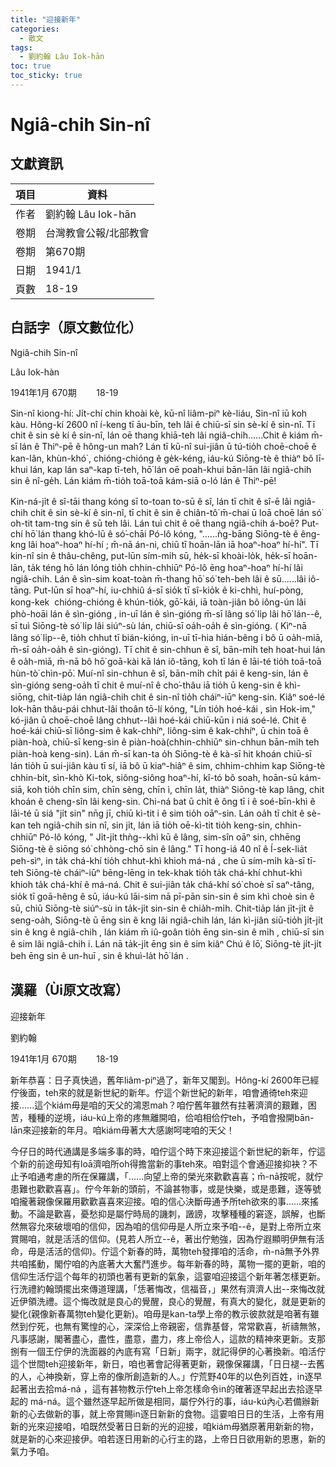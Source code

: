 ```yaml
---
title: "迎接新年"
categories:
  - 散文
tags:
  - 劉約翰 Lâu Iok-hān
toc: true
toc_sticky: true
---
```


# Ngiâ-chih Sin-nî

## 文獻資訊

| 項目 | 資料 |
|---|---|
| 作者 | 劉約翰 Lâu Iok-hān |
| 卷期 | 台灣教會公報/北部教會 |
| 卷期 | 第670期 |
| 日期 | 1941/1 |
| 頁數 | 18-19 |

## 白話字（原文數位化）

Ngiâ-chih Sin-nî

Lâu Iok-hàn

1941年1月 670期        18-19

Sin-nî kiong-hí: Ji̍t-chí chin khoài kè, kū-nî liâm-piⁿ kè-liáu, Sin-nî iū koh kàu. Hông-kí 2600 nî í-keng tī āu-bīn, teh lâi ê chiū-sī sin sè-kí ê sin-nî. Tī chit ê sin sè kí ê sin-nî, lán oē thang khiā-teh lâi ngiâ-chih......Chit ê kiám m̄-sī lán ê Thiⁿ-pē ê hông-un mah? Lán tī kū-nî sui-jiân ū tú-tio̍h choē-choē ê kan-lân, khùn-khó͘ , chióng-chióng ê ge̍k-kéng, iáu-kú Siōng-tè ê thiàⁿ bô lī-khui lán, kap lán saⁿ-kap tī-teh, hō͘ lán oē poah-khui bān-lān lâi ngiâ-chih sin ê nî-ge̍h. Lán kiám m̄-tio̍h toā-toā kám-siā o-ló lán ê Thiⁿ-pē!

Kin-ná-ji̍t ê sî-tāi thang kóng sī to-toan to-sū ê sî, lán tī chit ê sî-ē lâi ngiâ-chih chit ê sin sè-kí ê sin-nî, tī chit ê sin ê chiân-tô͘ m̄-chai ū loā choē lán só͘ oh-tit tam-tng sin ê sū teh lâi. Lán tuì chit ê oē thang ngiâ-chih á-boē? Put-chí hō͘ lán thang khó-lū ê só͘-chāi Pó-lô kóng, "......ǹg-bāng Siōng-tè ê êng-kng lâi hoaⁿ-hoaⁿ hí-hí ; m̄-nā án-ni, chiū tī hoān-lān iā hoaⁿ-hoaⁿ hí-hí". Tī kin-nî sin ê thâu-chêng, put-lūn sím-mi̍h sū, he̍k-sī khoài-lo̍k, he̍k-sī hoān-lān, ta̍k téng hō lán lóng tio̍h chhin-chhiūⁿ Pó-lô ēng hoaⁿ-hoaⁿ hí-hí lâi ngiâ-chih. Lán ê sìn-sim koat-toàn m̄-thang hō͘ só͘ teh-beh lâi ê sū......lâi iô-tāng. Put-lūn sī hoaⁿ-hí, iu-chhiû á-sī sio̍k tī sî-kio̍k ê ki-chhì, huí-pòng, kong-kek  chióng-chióng ê khún-tio̍k, gō͘-kái, iā toàn-jiân bô iông-ún lâi phò-hoāi lán ê sìn-gióng , in-uī lán ê sìn-gióng m̄-sī lâng só͘ li̍p lâi hō͘ lán--ê, sī tuì Siōng-tè só͘ li̍p lâi siúⁿ-sù lán, chiū-sī oa̍h-oa̍h ê sìn-gióng. ( Kìⁿ-nā lâng só͘ li̍p--ê, tio̍h chhut tī bián-kióng, in-uī tī-hia hián-bêng i bô ū oa̍h-miā, m̄-sī oa̍h-oa̍h ê sìn-gióng). Tī chit ê sin-chhun ê sî, bān-mi̍h teh hoat-hui lán ê oa̍h-miā, m̄-nā bô hō͘ goā-kài kā lán iô-tāng, koh tī lán ê lāi-té tio̍h toā-toā hùn-tò͘ chìn-pō͘. Muí-nî sin-chhun ê sî, bān-mi̍h chi̍t pái ê keng-sin, lán ê sìn-gióng seng-oa̍h tī chit ê muí-nî ê cho͘-thâu iā tio̍h ū keng-sin ê khì-siōng, chit-tia̍p lán ngiâ-chih chit ê sin-nî tio̍h cháiⁿ-iūⁿ keng-sin. Kiâⁿ soé-lé Iok-hān thâu-pái chhut-lâi thoân tō-lí kóng, "Lín tio̍h hoé-kái , sìn Hok-im," kó-jiân ū choē-choē lâng chhut--lâi hoé-kái chiū-kūn i niá soé-lé. Chit ê hoé-kái chiū-sī liông-sim ê kak-chhíⁿ, liông-sim ê kak-chhíⁿ, ū chin toā ê piàn-hoà, chiū-sī keng-sin ê piàn-hoà(chhin-chhiūⁿ sin-chhun bān-mi̍h teh piàn-hoà keng-sin). Lán m̄-sī kan-ta o̍h Siōng-tè ê kà-sī hit khoán chiū-sī lán tio̍h ū sui-jiân kàu tī sí, iā bô ū kiaⁿ-hiâⁿ ê sim, chhim-chhim kap Siōng-tè chhin-bi̍t, sìn-khò Ki-tok, siông-siông hoaⁿ-hí, kî-tó bô soah, hoān-sū kám-siā, koh tio̍h chīn sim, chīn sèng, chīn ì, chīn la̍t, thiàⁿ Siōng-tè kap lâng, chit khoán ê cheng-sîn lâi keng-sin. Chi-ná bat ū chi̍t ê ông tī i ê soé-bīn-khì ê lāi-té ū siá "ji̍t sin" nn̄g jī, chiū kì-tit i ê sim tio̍h oāⁿ-sin. Lán oa̍h tī chit ê sè-kan teh ngiâ-chih sin nî, sin ji̍t, lán iā tio̍h oē-kì-tit tio̍h keng-sin, chhin-chhiūⁿ Pó-lô kóng, " Ji̍t-ji̍t thǹg--khì kū ê lâng, sim-sîn oāⁿ sin, chhēng Siōng-tè ê siōng só͘ chhòng-chō sin ê lâng." Tī hong-iá 40 nî ê Í-sek-lia̍t peh-sìⁿ, in ta̍k chá-khí tio̍h chhut-khì khioh má-ná , che ū sím-mi̍h kà-sī tī-teh Siōng-tè cháiⁿ-iūⁿ bēng-lēng in tek-khak tio̍h ta̍k chá-khí chhut-khì khioh ta̍k chá-khí ê má-ná. Chit ê sui-jiân ta̍k chá-khí só͘ choè sī saⁿ-tâng, sio̍k tī goā-hêng ê sū, iáu-kú lāi-sim nā pī-pān sin-sin ê sim khì choè sin ê sū, chiū Siōng-tè siúⁿ-sù in ta̍k-ji̍t sin-sin ê chia̍h-mi̍h. Chit-tia̍p lán ji̍t-ji̍t ê seng-oa̍h, Siōng-tè ū ēng sin ê kng lâi ngiâ-chih lán, lán kì-jiân siū-tio̍h ji̍t-ji̍t sin ê kng ê ngiâ-chih , lán kiám m̄ iû-goân tio̍h ēng sin-sin ê mi̍h , chiū-sī sin ê sim lâi ngiâ-chih i. Lán nā ta̍k-ji̍t ēng sin ê sim kiâⁿ Chú ê lō͘, Siōng-tè ji̍t-ji̍t beh ēng sin ê un-huī , sin ê khuì-la̍t hō͘ lán .

## 漢羅（Ùi原文改寫）

迎接新年

劉約翰

1941年1月 670期        18-19

新年恭喜：日子真快過，舊年liâm-piⁿ過了，新年又閣到。Hông-kí 2600年已經佇後面，teh來的就是新世紀的新年。佇這个新世紀的新年，咱會通徛teh來迎接......這个kiám毋是咱的天父的鴻恩mah？咱佇舊年雖然有拄著濟濟的艱難，困苦，種種的逆境，iáu-kú上帝的疼無離開咱，佮咱相佮佇teh，予咱會撥開bān-lān來迎接新的年月。咱kiám毋著大大感謝呵咾咱的天父！

今仔日的時代通講是多端多事的時，咱佇這个時下來迎接這个新世紀的新年，佇這个新的前途毋知有loā濟咱所oh得擔當新的事teh來。咱對這个會通迎接抑袂？不止予咱通考慮的所在保羅講，「......向望上帝的榮光來歡歡喜喜；m̄-nā按呢，就佇患難也歡歡喜喜」。佇今年新的頭前，不論甚物事，或是快樂，或是患難，逐等號咱攏著親像保羅用歡歡喜喜來迎接。咱的信心決斷毋通予所teh欲來的事......來搖動。不論是歡喜，憂愁抑是屬佇時局的譏刺，譭謗，攻擊種種的窘逐，誤解，也斷然無容允來破壞咱的信仰，因為咱的信仰毋是人所立來予咱--ê，是對上帝所立來賞賜咱，就是活活的信仰。(見若人所立--ê，著出佇勉強，因為佇遐顯明伊無有活命，毋是活活的信仰)。佇這个新春的時，萬物teh發揮咱的活命，m̄-nā無予外界共咱搖動，閣佇咱的內底著大大奮鬥進步。每年新春的時，萬物一擺的更新，咱的信仰生活佇這个每年的初頭也著有更新的氣象，這霎咱迎接這个新年著怎樣更新。行洗禮約翰頭擺出來傳道理講，「恁著悔改，信福音，」果然有濟濟人出--來悔改就近伊領洗禮。這个悔改就是良心的覺醒，良心的覺醒，有真大的變化，就是更新的變化(親像新春萬物teh變化更新)。咱毋是kan-ta學上帝的教示彼款就是咱著有雖然到佇死，也無有驚惶的心，深深佮上帝親密，信靠基督，常常歡喜，祈禱無煞，凡事感謝，閣著盡心，盡性，盡意，盡力，疼上帝佮人，這款的精神來更新。支那捌有一個王佇伊的洗面器的內底有寫「日新」兩字，就記得伊的心著換新。咱活佇這个世間teh迎接新年，新日，咱也著會記得著更新，親像保羅講，「日日褪--去舊的人，心神換新，穿上帝的像所創造新的人。」佇荒野40年的以色列百姓，in逐早起著出去拾má-ná ，這有甚物教示佇teh上帝怎樣命令in的確著逐早起出去拾逐早起的 má-ná。這个雖然逐早起所做是相同，屬佇外行的事，iáu-kú內心若備辦新新的心去做新的事，就上帝賞賜in逐日新新的食物。這霎咱日日的生活，上帝有用新的光來迎接咱，咱既然受著日日新的光的迎接，咱kiám毋猶原著用新新的物，就是新的心來迎接伊。咱若逐日用新的心行主的路，上帝日日欲用新的恩惠，新的氣力予咱。
